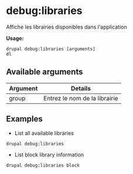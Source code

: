 # debug:libraries
Affiche les librairies disponibles dans l'application

**Usage:**
```
drupal debug:libraries [arguments]
dl
```

## Available arguments
Argument | Details
---------|-------------
group | Entrez le nom de la librairie

## Examples
* List all available libraries
```
drupal debug:libraries
```
* List block library information
```
drupal debug:libraries block
```
